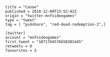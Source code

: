 ```
title = "Canoe"
published = 2018-12-09T13:52:42Z
origin = "twitter-mnfvideogames"
type = "tweet"
tag = [ "ps4share", "red-dead-redemption-2",]

[twitter]
account = "mnfvideogames"
first_tweet = "1071764576650301445"
retweets = 0
favourites = 3
```

<p class='image'><img src='https://mnf.m17s.net/2018/12/09/Dt-sM1KWwAER34H.jpg' alt=''></p>


